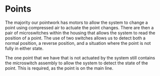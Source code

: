 # Points

The majority our pointwork has motors to allow the system to change a point
using compressed air to actuate the point changes. There are then a pair of
microswitches within the housing that allows the system to read the position
of a point. The use of two switches allows us to detect both a normal position,
a reverse position, and a situation where the point is not fully in either
state.

The one point that we have that is not actuated by the system still contains
the microswitch assembly to allow the system to detect the state of the point.
This is required, as the point is on the main line.
